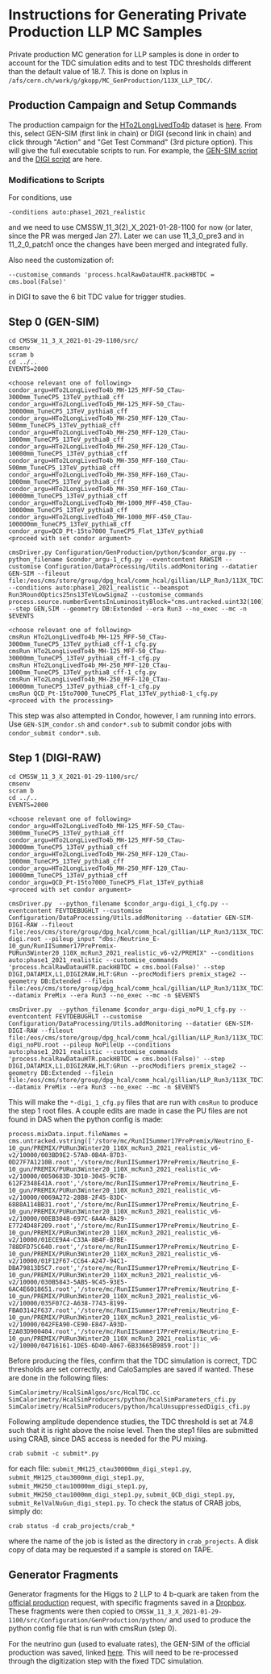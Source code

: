 # Instructions for Generating Private Production LLP MC Samples
Private production MC generation for LLP samples is done in order to account for the TDC simulation edits and to test TDC thresholds different than the default value of 18.7. This is done on lxplus in `/afs/cern.ch/work/g/gkopp/MC_GenProduction/113X_LLP_TDC/`.

## Production Campaign and Setup Commands
The production campaign for the [HTo2LongLivedTo4b](https://cmsweb.cern.ch/das/request?view=list&limit=50&instance=prod%2Fglobal&input=dataset+dataset%3D%2FHTo2LongLivedTo4b*%2F*%2F*) dataset is [here](https://cms-pdmv.cern.ch/mcm/requests?prepid=TSG-Run3Winter20DRPremixMiniAOD-00056&page=0&shown=127). From this, select GEN-SIM (first link in chain) or DIGI (second link in chain) and click through "Action" and "Get Test Command" (3rd picture option). This will give the full executable scripts to run. For example, the [GEN-SIM script](https://cms-pdmv.cern.ch/mcm/public/restapi/requests/get_test/HCA-Run3Winter20GS-00035) and the [DIGI script](https://cms-pdmv.cern.ch/mcm/public/restapi/requests/get_test/HCA-Run3Winter20DRPremixMiniAOD-00010) are here. 

### Modifications to Scripts
For conditions, use
```
-conditions auto:phase1_2021_realistic
```
and we need to use CMSSW_11_3(2)_X_2021-01-28-1100 for now (or later, since the PR was merged Jan 27). Later we can use 11_3_0_pre3 and in 11_2_0_patch1 once the changes have been merged and integrated fully.

Also need the customization of:
```
--customise_commands 'process.hcalRawDatauHTR.packHBTDC = cms.bool(False)'
```
in DIGI to save the 6 bit TDC value for trigger studies.

## Step 0 (GEN-SIM)
```
cd CMSSW_11_3_X_2021-01-29-1100/src/
cmsenv
scram b
cd ../..
EVENTS=2000

<choose relevant one of following>
condor_argu=HTo2LongLivedTo4b_MH-125_MFF-50_CTau-3000mm_TuneCP5_13TeV_pythia8_cff
condor_argu=HTo2LongLivedTo4b_MH-125_MFF-50_CTau-30000mm_TuneCP5_13TeV_pythia8_cff
condor_argu=HTo2LongLivedTo4b_MH-250_MFF-120_CTau-500mm_TuneCP5_13TeV_pythia8_cff
condor_argu=HTo2LongLivedTo4b_MH-250_MFF-120_CTau-1000mm_TuneCP5_13TeV_pythia8_cff
condor_argu=HTo2LongLivedTo4b_MH-250_MFF-120_CTau-10000mm_TuneCP5_13TeV_pythia8_cff
condor_argu=HTo2LongLivedTo4b_MH-350_MFF-160_CTau-500mm_TuneCP5_13TeV_pythia8_cff
condor_argu=HTo2LongLivedTo4b_MH-350_MFF-160_CTau-1000mm_TuneCP5_13TeV_pythia8_cff
condor_argu=HTo2LongLivedTo4b_MH-350_MFF-160_CTau-10000mm_TuneCP5_13TeV_pythia8_cff
condor_argu=HTo2LongLivedTo4b_MH-1000_MFF-450_CTau-10000mm_TuneCP5_13TeV_pythia8_cff
condor_argu=HTo2LongLivedTo4b_MH-1000_MFF-450_CTau-100000mm_TuneCP5_13TeV_pythia8_cff
condor_argu=QCD_Pt-15to7000_TuneCP5_Flat_13TeV_pythia8        
<proceed with set condor argument>

cmsDriver.py Configuration/GenProduction/python/$condor_argu.py --python_filename $condor_argu-1_cfg.py --eventcontent RAWSIM --customise Configuration/DataProcessing/Utils.addMonitoring --datatier GEN-SIM --fileout file:/eos/cms/store/group/dpg_hcal/comm_hcal/gillian/LLP_Run3/113X_TDC74pt8/$condor_argu.root --conditions auto:phase1_2021_realistic --beamspot Run3RoundOptics25ns13TeVLowSigmaZ --customise_commands process.source.numberEventsInLuminosityBlock="cms.untracked.uint32(100)" --step GEN,SIM --geometry DB:Extended --era Run3 --no_exec --mc -n $EVENTS

<choose relevant one of following>
cmsRun HTo2LongLivedTo4b_MH-125_MFF-50_CTau-3000mm_TuneCP5_13TeV_pythia8_cff-1_cfg.py
cmsRun HTo2LongLivedTo4b_MH-125_MFF-50_CTau-30000mm_TuneCP5_13TeV_pythia8_cff-1_cfg.py
cmsRun HTo2LongLivedTo4b_MH-250_MFF-120_CTau-1000mm_TuneCP5_13TeV_pythia8_cff-1_cfg.py
cmsRun HTo2LongLivedTo4b_MH-250_MFF-120_CTau-10000mm_TuneCP5_13TeV_pythia8_cff-1_cfg.py
cmsRun QCD_Pt-15to7000_TuneCP5_Flat_13TeV_pythia8-1_cfg.py
<proceed with the processing>
```
This step was also attempted in Condor, however, I am running into errors. Use `GEN-SIM_condor.sh` and `condor*.sub` to submit condor jobs with `condor_submit condor*.sub`.

## Step 1 (DIGI-RAW)
```
cd CMSSW_11_3_X_2021-01-29-1100/src/
cmsenv
scram b
cd ../..
EVENTS=2000

<choose relevant one of following>
condor_argu=HTo2LongLivedTo4b_MH-125_MFF-50_CTau-3000mm_TuneCP5_13TeV_pythia8_cff
condor_argu=HTo2LongLivedTo4b_MH-125_MFF-50_CTau-30000mm_TuneCP5_13TeV_pythia8_cff
condor_argu=HTo2LongLivedTo4b_MH-250_MFF-120_CTau-1000mm_TuneCP5_13TeV_pythia8_cff
condor_argu=HTo2LongLivedTo4b_MH-250_MFF-120_CTau-10000mm_TuneCP5_13TeV_pythia8_cff
condor_argu=QCD_Pt-15to7000_TuneCP5_Flat_13TeV_pythia8
<proceed with set condor argument>

cmsDriver.py  --python_filename $condor_argu-digi_1_cfg.py --eventcontent FEVTDEBUGHLT --customise Configuration/DataProcessing/Utils.addMonitoring --datatier GEN-SIM-DIGI-RAW --fileout file:/eos/cms/store/group/dpg_hcal/comm_hcal/gillian/LLP_Run3/113X_TDC74pt8/$condor_argu-digi.root --pileup_input "dbs:/Neutrino_E-10_gun/RunIISummer17PrePremix-PURun3Winter20_110X_mcRun3_2021_realistic_v6-v2/PREMIX" --conditions auto:phase1_2021_realistic --customise_commands 'process.hcalRawDatauHTR.packHBTDC = cms.bool(False)' --step DIGI,DATAMIX,L1,DIGI2RAW,HLT:GRun --procModifiers premix_stage2 --geometry DB:Extended --filein file:/eos/cms/store/group/dpg_hcal/comm_hcal/gillian/LLP_Run3/113X_TDC74pt8/$condor_argu.root --datamix PreMix --era Run3 --no_exec --mc -n $EVENTS

cmsDriver.py  --python_filename $condor_argu-digi_noPU_1_cfg.py --eventcontent FEVTDEBUGHLT --customise Configuration/DataProcessing/Utils.addMonitoring --datatier GEN-SIM-DIGI-RAW --fileout file:/eos/cms/store/group/dpg_hcal/comm_hcal/gillian/LLP_Run3/113X_TDC74pt8/$condor_argu-digi_noPU.root --pileup NoPileUp --conditions auto:phase1_2021_realistic --customise_commands 'process.hcalRawDatauHTR.packHBTDC = cms.bool(False)' --step DIGI,DATAMIX,L1,DIGI2RAW,HLT:GRun --procModifiers premix_stage2 --geometry DB:Extended --filein file:/eos/cms/store/group/dpg_hcal/comm_hcal/gillian/LLP_Run3/113X_TDC74pt8/$condor_argu.root --datamix PreMix --era Run3 --no_exec --mc -n $EVENTS
```
This will make the `*-digi_1_cfg.py` files that are run with `cmsRun` to produce the step 1 root files. A couple edits are made in case the PU files are not found in DAS when the python config is made:
```
process.mixData.input.fileNames = cms.untracked.vstring(['/store/mc/RunIISummer17PrePremix/Neutrino_E-10_gun/PREMIX/PURun3Winter20_110X_mcRun3_2021_realistic_v6-v2/10000/003BD9E2-57A0-0B4A-87D3-0D27F7A1210B.root','/store/mc/RunIISummer17PrePremix/Neutrino_E-10_gun/PREMIX/PURun3Winter20_110X_mcRun3_2021_realistic_v6-v2/10000/0050683D-3D10-3045-9C7B-612F2348E41A.root','/store/mc/RunIISummer17PrePremix/Neutrino_E-10_gun/PREMIX/PURun3Winter20_110X_mcRun3_2021_realistic_v6-v2/10000/0069A272-28B8-2F45-83DC-6888A114BB31.root','/store/mc/RunIISummer17PrePremix/Neutrino_E-10_gun/PREMIX/PURun3Winter20_110X_mcRun3_2021_realistic_v6-v2/10000/00EB3048-697C-6A4A-8A29-E7724D48F209.root','/store/mc/RunIISummer17PrePremix/Neutrino_E-10_gun/PREMIX/PURun3Winter20_110X_mcRun3_2021_realistic_v6-v2/10000/01ECE9A4-C33A-8B4F-B7BE-788DFD75C640.root','/store/mc/RunIISummer17PrePremix/Neutrino_E-10_gun/PREMIX/PURun3Winter20_110X_mcRun3_2021_realistic_v6-v2/10000/01F12F67-CC64-A247-94C1-DBA79813D5C7.root','/store/mc/RunIISummer17PrePremix/Neutrino_E-10_gun/PREMIX/PURun3Winter20_110X_mcRun3_2021_realistic_v6-v2/10000/030B5843-5AB5-9C45-93E5-6AC4E6018651.root','/store/mc/RunIISummer17PrePremix/Neutrino_E-10_gun/PREMIX/PURun3Winter20_110X_mcRun3_2021_realistic_v6-v2/10000/035F07C2-A638-7743-8199-FBA03142F637.root','/store/mc/RunIISummer17PrePremix/Neutrino_E-10_gun/PREMIX/PURun3Winter20_110X_mcRun3_2021_realistic_v6-v2/10000/042FEA90-CE90-E847-A93D-E2A03D900404.root','/store/mc/RunIISummer17PrePremix/Neutrino_E-10_gun/PREMIX/PURun3Winter20_110X_mcRun3_2021_realistic_v6-v2/10000/04716161-1DE5-6D40-A067-6B33665B9859.root'])
```
Before producing the files, confirm that the TDC simulation is correct, TDC thresholds are set correctly, and CaloSamples are saved if wanted. These are done in the following files:
```
SimCalorimetry/HcalSimAlgos/src/HcalTDC.cc
SimCalorimetry/HcalSimProducers/python/hcalSimParameters_cfi.py
SimCalorimetry/HcalSimProducers/python/hcalUnsuppressedDigis_cfi.py
```
Following amplitude dependence studies, the TDC threshold is set at 74.8 such that it is right above the noise level. Then the step1 files are submitted using CRAB, since DAS access is needed for the PU mixing.
```
crab submit -c submit*.py
```
for each file: `submit_MH125_ctau30000mm_digi_step1.py`, `submit_MH125_ctau3000mm_digi_step1.py`, `submit_MH250_ctau10000mm_digi_step1.py`, `submit_MH250_ctau1000mm_digi_step1.py`, `submit_QCD_digi_step1.py`, `submit_RelValNuGun_digi_step1.py`. To check the status of CRAB jobs, simply do:
```
crab status -d crab_projects/crab_*
```
where the name of the job is listed as the directory in `crab_projects`. A disk copy of data may be requested if a sample is stored on TAPE.

## Generator Fragments
Generator fragments for the Higgs to 2 LLP to 4 b-quark are taken from the [official production](https://docs.google.com/spreadsheets/d/1D86SiuXDJBG0q_ObOuCRaCJA8EGp-lbjduKBwNYcz1I/edit#gid=0) request, with specific fragments saved in a [Dropbox](https://www.dropbox.com/sh/9qdwdkplf8kls5j/AAB88P-2_b7om0EUaQHcJYeXa?dl=0&lst=). These fragments were then copied to `CMSSW_11_3_X_2021-01-29-1100/src/Configuration/GenProduction/python/` and used to produce the python config file that is run with cmsRun (step 0).

For the neutrino gun (used to evaluate rates), the GEN-SIM of the official production was saved, linked [here](https://cmsweb.cern.ch/das/request?view=list&limit=50&instance=prod%2Fglobal&input=dataset%3D%2FRelValNuGun%2FCMSSW_11_2*%2F*). This will need to be re-processed through the digitization step with the fixed TDC simulation.